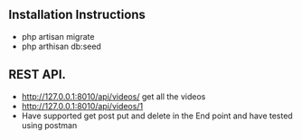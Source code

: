 

## Installation Instructions



- php artisan migrate
- php arthisan db:seed


## REST API. 
 - http://127.0.0.1:8010/api/videos/ get all the videos
 - http://127.0.0.1:8010/api/videos/1
 - Have supported get post put and delete in the End point and have tested using postman
